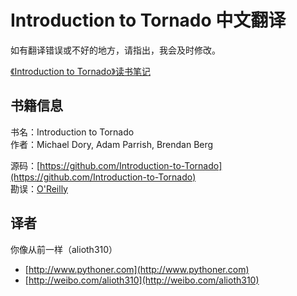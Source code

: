 Introduction to Tornado 中文翻译
================================

如有翻译错误或不好的地方，请指出，我会及时修改。

[《Introduction to Tornado》读书笔记](http://www.pythoner.com/260.html)


书籍信息
--------

书名：Introduction to Tornado<br />
作者：Michael Dory, Adam Parrish, Brendan Berg

源码：[https://github.com/Introduction-to-Tornado](https://github.com/Introduction-to-Tornado) <br />
勘误：[O'Reilly](http://oreilly.com/catalog/errataunconfirmed.csp?isbn=0636920021292)


译者
----

你像从前一样（alioth310）

* [http://www.pythoner.com](http://www.pythoner.com)
* [http://weibo.com/alioth310](http://weibo.com/alioth310)


